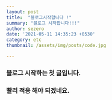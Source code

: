 ```yaml
---
layout: post
title:  "블로그시작합니다 !"
summary: "블로그 시작합니다!!!"
author: sezero
date: '2021-05-11 14:35:23 +0530'
category: etc
thumbnail: /assets/img/posts/code.jpg

---
```


### 블로그 시작하는 첫 글입니다.



###  빨리 적응 해야 되겠네요.



